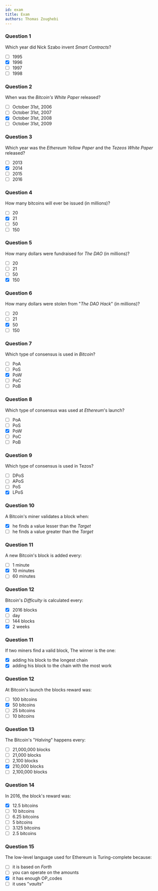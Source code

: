 ```yaml
---
id: exam
title: Exam
authors: Thomas Zoughebi
---
```


### Question 1
Which year did Nick Szabo invent *Smart Contracts*?

- [ ] 1995
- [x] 1996
- [ ] 1997
- [ ] 1998

### Question 2
When was the *Bitcoin's White Paper* released?

- [ ] October 31st, 2006
- [ ] October 31st, 2007
- [x] October 31st, 2008
- [ ] October 31st, 2009

### Question 3
Which year was the *Ethereum Yellow Paper* and the *Tezeos White Paper* released?

- [ ] 2013
- [x] 2014
- [ ] 2015
- [ ] 2016

### Question 4
How many bitcoins will ever be issued (in millions)?

- [ ] 20
- [x] 21
- [ ] 50
- [ ] 150

### Question 5
How many dollars were fundraised for *The DAO* (in millions)?

- [ ] 20
- [ ] 21
- [ ] 50
- [x] 150

### Question 6
How many dollars were stolen from "*The DAO Hack*" (in millions)?

- [ ] 20
- [ ] 21
- [x] 50
- [ ] 150

### Question 7
Which type of consensus is used in *Bitcoin*?

- [ ] PoA
- [ ] PoS
- [x] PoW
- [ ] PoC
- [ ] PoB

### Question 8
Which type of consensus was used at *Ethereum*'s launch?

- [ ] PoA
- [ ] PoS
- [x] PoW
- [ ] PoC
- [ ] PoB

### Question 9
Which type of consensus is used in Tezos?

- [ ] DPoS
- [ ] APoS
- [ ] PoS
- [x] LPoS

### Question 10
A Bitcoin's miner validates a block when:

- [x] he finds a value lesser than the *Target*
- [ ] he finds a value greater than the *Target*

### Question 11
A new Bitcoin's block is added every:

- [ ] 1 minute
- [x] 10 minutes
- [ ] 60 minutes

### Question 12
Bitcoin's *Difficulty* is calculated every:

- [x] 2016 blocks
- [ ] day
- [ ] 144 blocks
- [x] 2 weeks

### Question 11
If two miners find a valid block, The winner is the one:

- [x] adding his block to the longest chain
- [x] adding his block to the chain with the most work

### Question 12
At Bitcoin's launch the blocks reward was:

- [ ] 100 bitcoins
- [x] 50 bitcoins
- [ ] 25 bitcoins
- [ ] 10 bitcoins

### Question 13
The Bitcoin's "*Halving*" happens every:

- [ ] 21,000,000 blocks
- [ ] 21,000 blocks
- [ ] 2,100 blocks
- [x] 210,000 blocks
- [ ] 2,100,000 blocks

### Question 14
In 2016, the block's reward was:

- [x] 12.5 bitcoins
- [ ] 10 bitcoins
- [ ] 6.25 bitcoins
- [ ] 5 bitcoins
- [ ] 3.125 bitcoins
- [ ] 2.5 bitcoins

### Question 15
The low-level language used for Ethereum is Turing-complete because:

- [ ] it is based on *Forth*
- [ ] you can operate on the amounts
- [x] it has enough OP_codes
- [ ] it uses "*vaults*"
